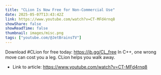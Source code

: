 ```yaml
---
title: "CLion Is Now Free for Non-Commercial Use"
date: 2025-05-07T13:43:42Z
link: https://www.youtube.com/watch?v=CT-MFd4rnq8
showShare: false
showReadTime: false
thumbnail: images/misc.png
tags: ["youtube.com/@JetBrainsTV"]
---
```

Download #CLion for free today: https://jb.gg/CL_free In C++, one wrong move can cost you a leg. CLion helps you walk away.

- Link to article: https://www.youtube.com/watch?v=CT-MFd4rnq8